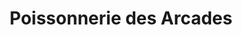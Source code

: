 ---
title: "Poissonnerie des Arcades"
url: /saint-herblain/poissonnerie-des-arcades/
shop: Fisch
---